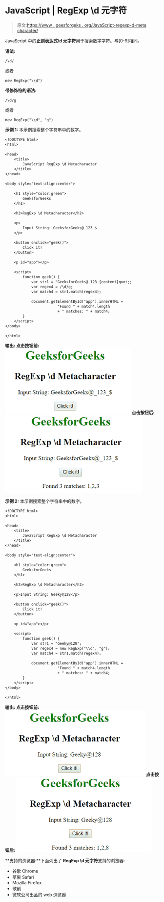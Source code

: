 # JavaScript | RegExp \d 元字符

> 原文:[https://www . geesforgeks . org/JavaScript-regexp-d-meta character/](https://www.geeksforgeeks.org/javascript-regexp-d-metacharacter/)

JavaScript 中的**正则表达式\d 元字符**用于搜索数字字符。与[0-9]相同。

**语法:**

```
/\d/ 
```

或者

```
new RegExp("\\d")
```

**带修饰符的语法:**

```
/\d/g 
```

或者

```
new RegExp("\\d", "g")
```

**示例 1:** 本示例搜索整个字符串中的数字。

```
<!DOCTYPE html>
<html>

<head>
    <title>
        JavaScript RegExp \d Metacharacter
    </title>
</head>

<body style="text-align:center">

    <h1 style="color:green">
        GeeksforGeeks
    </h1>

    <h2>RegExp \d Metacharacter</h2>

    <p>
        Input String: GeeksforGeeks@_123_$
    </p>

    <button onclick="geek()">
        Click it!
    </button>

    <p id="app"></p>

    <script>
        function geek() {
            var str1 = "GeeksforGeeks@_123_{content}quot;;
            var regex4 = /\d/g;
            var match4 = str1.match(regex4);

            document.getElementById("app").innerHTML = 
                        "Found " + match4.length
                        + " matches: " + match4;
        }
    </script>
</body>

</html>                    
```

**输出:**
**点击按钮前:**
![backd](img/1c9aa9c16ce9ee47a8ff6d9163daf378.png)
**点击按钮后:**
![backd](img/f8858e108463bb297cbb25ed947eec31.png)

**示例 2:** 本示例搜索整个字符串中的数字。

```
<!DOCTYPE html>
<html>

<head>
    <title>
        JavaScript RegExp \d Metacharacter
    </title>
</head>

<body style="text-align:center">

    <h1 style="color:green">
        GeeksforGeeks
    </h1>

    <h2>RegExp \d Metacharacter</h2>

    <p>Input String: Geeky@128</p>

    <button onclick="geek()">
        Click it!
    </button>

    <p id="app"></p>

    <script>
        function geek() {
            var str1 = "Geeky@128";
            var regex4 = new RegExp("\\d", "g");         
            var match4 = str1.match(regex4);

            document.getElementById("app").innerHTML =
                        "Found " + match4.length
                        + " matches: " + match4;
        }
    </script>
</body>

</html>                    
```

**输出:**
**点击按钮前:**
![backd](img/b452e42986ffb2a4bb84626bb3cb1688.png)
**点击按钮后:**
![backd](img/353a5de4a4b6eeb68873d5f0a573f31c.png)

**支持的浏览器:**下面列出了 **RegExp \d 元字符**支持的浏览器:

*   谷歌 Chrome
*   苹果 Safari
*   Mozilla Firefox
*   歌剧
*   微软公司出品的 web 浏览器